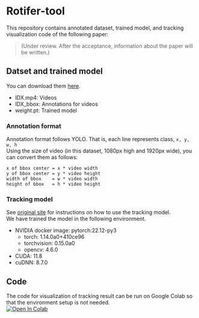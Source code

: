 # Rotifer-tool
This repository contains annotated dataset, trained model, and tracking visualization code of the following paper:
> (Under review. After the acceptance, information about the paper will be written.)

## Datset and trained model
You can download them [here](https://app.box.com/s/7a5l9mkoiciaosx2i7s3wmv743ua3sh2).
- IDX.mp4: Videos
- IDX_bbox: Annotations for videos
- weight.pt: Trained model

### Annotation format
Annotation format follows YOLO. That is, each line represents class, ```x, y, w, h```  
Using the size of video (in this dataset, 1080px high and 1920px wide), you can convert them as follows:
```
x of bbox center = x * video width
y of bbox center = y * video height
width of bbox    = w * video width
height of bbox   = h * video height
```

### Tracking model
See [original site](https://github.com/ultralytics/ultralytics/issues/1429) for instructions on how to use the tracking model.  
We have trained the model in the following environment.  
- NVIDIA docker image: pytorch:22.12-py3
    - torch: 1.14.0a0+410ce96
    - torchvision: 0.15.0a0
    - opencv: 4.6.0
- CUDA: 11.8
- cuDNN: 8.7.0

## Code
The code for visualization of tracking result can be run on Google Colab so that the environment setup is not needed.  
[![Open In Colab](https://colab.research.google.com/assets/colab-badge.svg)](http://colab.research.google.com/github/naotoienaga/rotifer-tool/blob/main/visualize_tracking.ipynb)
